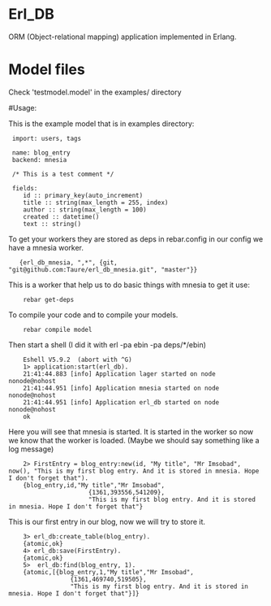 # Erl_DB
ORM (Object-relational mapping) application implemented in Erlang.

# Model files
Check 'testmodel.model' in the examples/ directory

#Usage:

This is the example model that is in examples directory:

     import: users, tags

     name: blog_entry
     backend: mnesia

     /* This is a test comment */

     fields:
        id :: primary_key(auto_increment)
        title :: string(max_length = 255, index)
        author :: string(max_length = 100)
        created :: datetime()
        text :: string()


To get your workers they are stored as deps in rebar.config in our config we have a mnesia worker.

       {erl_db_mnesia, ",*", {git, "git@github.com:Taure/erl_db_mnesia.git", "master"}}

This is a worker that help us to do basic things with mnesia to get it use:

        rebar get-deps

To compile your code and to compile your models.

        rebar compile model

Then start a shell (I did it with erl -pa ebin -pa deps/*/ebin)

        Eshell V5.9.2  (abort with ^G)
        1> application:start(erl_db).
        21:41:44.883 [info] Application lager started on node nonode@nohost
        21:41:44.951 [info] Application mnesia started on node nonode@nohost
        21:41:44.951 [info] Application erl_db started on node nonode@nohost
        ok

Here you will see that mnesia is started. It is started in the worker so now we know that the worker is loaded. (Maybe we should say something like a log message)

        2> FirstEntry = blog_entry:new(id, "My title", "Mr Imsobad", now(), "This is my first blog entry. And it is stored in mnesia. Hope I don't forget that").
        {blog_entry,id,"My title","Mr Imsobad",
                          {1361,393556,541209},
                          "This is my first blog entry. And it is stored in mnesia. Hope I don't forget that"}

This is our first entry in our blog, now we will try to store it.

        3> erl_db:create_table(blog_entry).
        {atomic,ok}
        4> erl_db:save(FirstEntry).
        {atomic,ok}
        5>  erl_db:find(blog_entry, 1).
        {atomic,[{blog_entry,1,"My title","Mr Imsobad",
                     {1361,469740,519505},
                     "This is my first blog entry. And it is stored in mnesia. Hope I don't forget that"}]}
